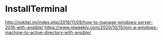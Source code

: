 # InstallTerminal
http://nokitel.im/index.php/2016/11/09/how-to-manage-windows-server-2016-with-ansible/
https://www.ntweekly.com/2020/10/15/join-a-windows-machine-to-active-directory-with-ansible/


